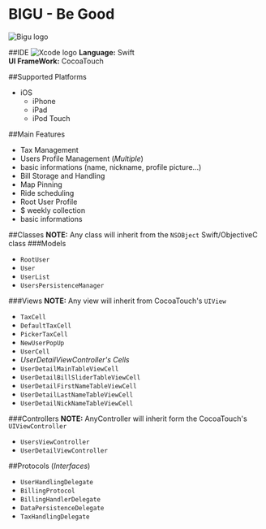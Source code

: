 # BIGU - Be Good
![Bigu logo](http://unium.site11.com/Bigu/app@180.png)

##IDE
![Xcode logo](https://devimages.apple.com.edgekey.net/xcode/images/xcode-hero_2x.png)
**Language:** Swift <br>
**UI FrameWork:** CocoaTouch

##Supported Platforms

<ul>
<li>iOS
<ul>
<li>iPhone</li>
<li>iPad</li>
<li>iPod Touch</li>
</ul>
</li>
</ul>

##Main Features

 - Tax Management
 - Users Profile Management (*Multiple*)
  - basic informations (name, nickname, profile picture...)
  - Bill Storage and Handling
  - Map Pinning
  - Ride scheduling
 - Root User Profile
  - $ weekly collection
  - basic informations

##Classes
**NOTE:** Any class will inherit from the `NSOBject` Swift/ObjectiveC class
###Models
 - `RootUser`
  - `User`
 - `UserList`
 - `UsersPersistenceManager`

###Views
**NOTE:** Any view will inherit from CocoaTouch's `UIView`

- `TaxCell`
 - `DefaultTaxCell`
 - `PickerTaxCell`
- `NewUserPopUp`
- `UserCell`
- *UserDetailViewController's Cells*
 - `UserDetailMainTableViewCell`
 - `UserDetailBillSliderTableViewCell`
 - `UserDetailFirstNameTableViewCell`
 - `UserDetailLastNameTableViewCell`
 - `UserDetailNickNameTableViewCell`

###Controllers
**NOTE:** AnyController will inherit form the CocoaTouch's `UIViewController`

- `UsersViewController`
- `UserDetailViewController`

##Protocols (*Interfaces*)
- `UserHandlingDelegate`
- `BillingProtocol`
- `BillingHandlerDelegate`
- `DataPersistenceDelegate`
- `TaxHandlingDelegate`
